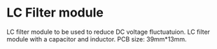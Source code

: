 # LC Filter module
LC filter module to be used to reduce DC voltage fluctuatuion. 
LC filter module with a capacitor and inductor. 
PCB size: 39mm*13mm.

